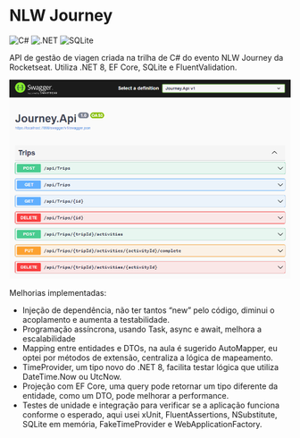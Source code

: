 # NLW Journey

![C#](https://img.shields.io/badge/C%23-512BD4?style=for-the-badge&logo=c%23)
![.NET](https://img.shields.io/badge/.NET-512BD4?style=for-the-badge&logo=.net)
![SQLite](https://img.shields.io/badge/SQLite-003B57?style=for-the-badge&logo=SQLite)

API de gestão de viagen criada na trilha de C# do evento NLW Journey da Rocketseat. Utiliza .NET 8, EF Core, SQLite e FluentValidation.

![Journey API](./docs/journey-api.png)

Melhorias implementadas:

- Injeção de dependência, não ter tantos “new” pelo código, diminui o acoplamento e aumenta a testabilidade.
- Programação assíncrona, usando Task, async e await, melhora a escalabilidade
- Mapping entre entidades e DTOs, na aula é sugerido AutoMapper, eu optei por métodos de extensão, centraliza a lógica de mapeamento.
- TimeProvider, um tipo novo do .NET 8, facilita testar lógica que utiliza DateTime.Now ou UtcNow.
- Projeção com EF Core, uma query pode retornar um tipo diferente da entidade, como um DTO, pode melhorar a performance.
- Testes de unidade e integração para verificar se a aplicação funciona conforme o esperado, aqui usei xUnit, FluentAssertions, NSubstitute, SQLite em memória, FakeTimeProvider e WebApplicationFactory.
